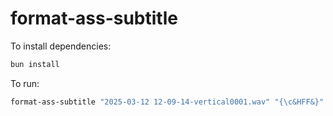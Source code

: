 # format-ass-subtitle

To install dependencies:

```bash
bun install
```

To run:

```bash
format-ass-subtitle "2025-03-12 12-09-14-vertical0001.wav" "{\c&HFF&}" # ass subtitle color
```
